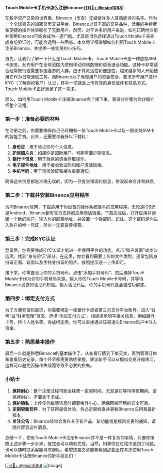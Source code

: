 **Touch Mobile卡手机卡怎么注册binance[[TG💪+ @esim1088](https://t.me/s/esim1088)]**

在数字资产交易的世界里，Binance（币安）无疑是许多人耳熟能详的名字。作为一个全球领先的加密货币交易平台，Binance以其丰富的交易品种、低廉的手续费和便捷的操作体验吸引了无数用户。然而，对于许多新用户来说，如何正确地注册并使用Binance可能会成为一道门槛。尤其是当你选择通过Touch Mobile卡来完成身份验证时，可能会遇到一些困惑。本文将详细讲解如何利用Touch Mobile卡注册Binance，并提供一些实用的小技巧。

首先，让我们了解一下什么是Touch Mobile卡。Touch Mobile卡是一种虚拟SIM卡服务，允许用户在全球范围内使用移动网络数据和语音通话功能。这种卡非常适合经常旅行或需要多国漫游的人群。由于其灵活性和便捷性，越来越多的人开始使用它作为日常通信工具。而Binance为了保障用户的资金安全，要求所有用户进行KYC（了解你的客户）认证，其中一项就是上传有效的身份证件和联系方式。Touch Mobile卡正好满足了这一需求。

那么，如何用Touch Mobile卡注册Binance呢？接下来，我将分步骤为你详细介绍整个流程。

### 第一步：准备必要的材料

在注册之前，你需要确保自己已经拥有一张Touch Mobile卡以及一部支持SIM卡的智能手机。此外，还需要准备好以下材料：

1. **身份证**：用于验证你的个人信息。
2. **护照照片页**：如果你是国际用户，可能需要护照信息。
3. **银行卡信息**：用于后续的资金存取操作。
4. **电子邮件地址**：用于接收验证码和账户激活链接。
5. **手机号码**：用于短信验证和接收重要通知。

确保这些信息都是准确无误的，因为一旦提交错误的信息，修改起来会非常麻烦。

### 第二步：下载并安装Binance应用程序

访问Binance官网，下载适用于你设备的操作系统版本的应用程序。无论是iOS还是Android，Binance都有官方支持的应用商店链接。下载完成后，打开应用并创建一个新的账户。输入你的邮箱地址，并设置一个强密码。记住，这个密码是你进入账户的唯一凭证，所以一定要妥善保管。

### 第三步：完成KYC认证

登录后，你需要完成KYC认证才能进一步使用平台的功能。点击“账户设置”或类似选项，找到“身份验证”部分。在这里，你会看到需要上传的文件类型。通常包括身份证正面、背面以及手持身份证的照片。按照提示逐一上传即可。

接下来，你需要验证你的手机号码。点击“添加手机号码”，然后选择Touch Mobile卡作为你的手机号码来源。输入你的Touch Mobile卡号码，并等待Binance发送的验证码短信。输入验证码后，你的手机号码就会被成功绑定。

### 第四步：绑定支付方式

为了方便充值和提现，你需要绑定一张银行卡或者第三方支付平台账号。进入“钱包”或“财务管理”页面，选择“添加支付方式”。根据提示填写相关信息，例如银行卡号、持卡人姓名等。完成绑定后，你可以直接通过该渠道向Binance账户中注入资金。

### 第五步：熟悉基本操作

最后一步就是熟悉Binance的基本操作了。从查看行情到下单买卖，再到管理订单和查看历史记录，每个环节都需要熟练掌握。建议新手可以从模拟交易开始练习，这样可以避免因操作失误而导致不必要的损失。

### 小贴士

1. **保持耐心**：整个注册过程可能会耗费一定的时间，尤其是在等待审核期间。请保持耐心，不要急于求成。
2. **保护隐私**：上传任何敏感信息时都要格外小心，确保网络环境的安全可靠。
3. **定期更新软件**：为了获得最佳体验，务必定期检查并更新Binance应用至最新版本。
4. **关注公告**：Binance经常会发布关于新产品、新功能或是规则变更的通知，请随时留意这些消息。

总结一下，使用Touch Mobile卡注册Binance并不是一件复杂的事情，只要你按照上述步骤一步步来，就完全可以顺利完成。当然，如果你在过程中遇到了问题，也可以随时联系客服寻求帮助。希望这篇文章能够帮到那些正在考虑使用Touch Mobile卡注册Binance的新手朋友们！

[[TG💪+ @esim1088](https://t.me/s/esim1088) ![Image](https://i.postimg.cc/4NQfJmqS/Snipaste-2025-05-13-00-14-12.png)]